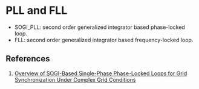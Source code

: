 # PLL and FLL

- SOGI_PLL: second order generalized integrator based phase-locked loop.
- FLL: second order generalized integrator based frequency-locked loop.

## References

1. [Overview of SOGI-Based Single-Phase Phase-Locked Loops for Grid Synchronization Under Complex Grid Conditions](https://ieeexplore.ieee.org/document/9369398)
